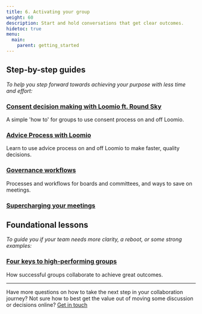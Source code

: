 ```yaml
---
title: 6. Activating your group
weight: 60
description: Start and hold conversations that get clear outcomes.
hidetoc: true
menu:
  main:
    parent: getting_started
---
```


## Step-by-step guides
_To help you step forward towards achieving your purpose with less time and effort:_

### [Consent decision making with Loomio ft. Round Sky](/en/guides/consent_process)
A simple 'how to' for groups to use consent process on and off Loomio.

### [Advice Process with Loomio](/en/guides/advice_process)
Learn to use advice process on and off Loomio to make faster, quality decisions.

### [Governance workflows](/en/guides/governance)
Processes and workflows for boards and committees, and ways to save on meetings.

### [Supercharging your meetings](/en/guides/governance/#supercharge-your-meetings)

## Foundational lessons
_To guide you if your team needs more clarity, a reboot, or some strong examples:_

### [Four keys to high-performing groups](/en/guides/four-patterns-of-success)
How successful groups collaborate to achieve great outcomes.

---

Have more questions on how to take the next step in your collaboration journey? Not sure how to best get the value out of moving some discussion or decisions online? [Get in touch](https://loomio.org/contact/?utm_campaign=getting_started_guide_help&utm_term=help)
